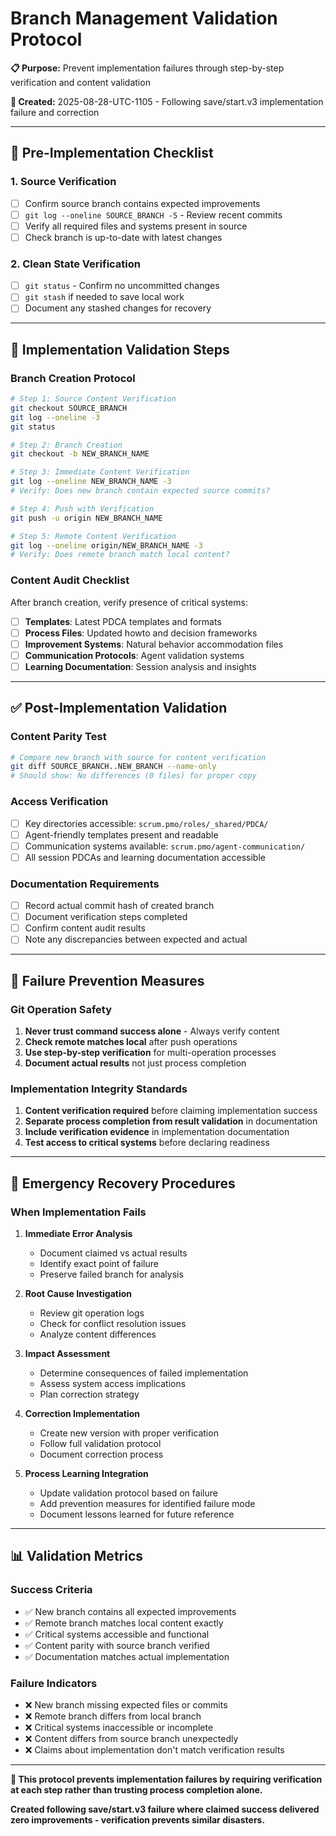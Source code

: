 # Branch Management Validation Protocol

**📋 Purpose:** Prevent implementation failures through step-by-step verification and content validation

**🎯 Created:** 2025-08-28-UTC-1105 - Following save/start.v3 implementation failure and correction

---

## **🔄 Pre-Implementation Checklist**

### **1. Source Verification**
- [ ] Confirm source branch contains expected improvements
- [ ] `git log --oneline SOURCE_BRANCH -5` - Review recent commits
- [ ] Verify all required files and systems present in source
- [ ] Check branch is up-to-date with latest changes

### **2. Clean State Verification**
- [ ] `git status` - Confirm no uncommitted changes
- [ ] `git stash` if needed to save local work
- [ ] Document any stashed changes for recovery

---

## **🔧 Implementation Validation Steps**

### **Branch Creation Protocol**
```bash
# Step 1: Source Content Verification
git checkout SOURCE_BRANCH
git log --oneline -3
git status

# Step 2: Branch Creation
git checkout -b NEW_BRANCH_NAME

# Step 3: Immediate Content Verification
git log --oneline NEW_BRANCH_NAME -3
# Verify: Does new branch contain expected source commits?

# Step 4: Push with Verification
git push -u origin NEW_BRANCH_NAME

# Step 5: Remote Content Verification
git log --oneline origin/NEW_BRANCH_NAME -3
# Verify: Does remote branch match local content?
```

### **Content Audit Checklist**
After branch creation, verify presence of critical systems:

- [ ] **Templates**: Latest PDCA templates and formats
- [ ] **Process Files**: Updated howto and decision frameworks  
- [ ] **Improvement Systems**: Natural behavior accommodation files
- [ ] **Communication Protocols**: Agent validation systems
- [ ] **Learning Documentation**: Session analysis and insights

---

## **✅ Post-Implementation Validation**

### **Content Parity Test**
```bash
# Compare new branch with source for content verification
git diff SOURCE_BRANCH..NEW_BRANCH --name-only
# Should show: No differences (0 files) for proper copy
```

### **Access Verification**
- [ ] Key directories accessible: `scrum.pmo/roles/_shared/PDCA/`
- [ ] Agent-friendly templates present and readable
- [ ] Communication systems available: `scrum.pmo/agent-communication/`
- [ ] All session PDCAs and learning documentation accessible

### **Documentation Requirements**
- [ ] Record actual commit hash of created branch
- [ ] Document verification steps completed
- [ ] Confirm content audit results
- [ ] Note any discrepancies between expected and actual

---

## **🚨 Failure Prevention Measures**

### **Git Operation Safety**
1. **Never trust command success alone** - Always verify content
2. **Check remote matches local** after push operations
3. **Use step-by-step verification** for multi-operation processes
4. **Document actual results** not just process completion

### **Implementation Integrity Standards**
1. **Content verification required** before claiming implementation success
2. **Separate process completion from result validation** in documentation
3. **Include verification evidence** in implementation documentation
4. **Test access to critical systems** before declaring readiness

---

## **🔄 Emergency Recovery Procedures**

### **When Implementation Fails**
1. **Immediate Error Analysis**
   - Document claimed vs actual results
   - Identify exact point of failure
   - Preserve failed branch for analysis

2. **Root Cause Investigation**
   - Review git operation logs
   - Check for conflict resolution issues
   - Analyze content differences

3. **Impact Assessment**
   - Determine consequences of failed implementation
   - Assess system access implications
   - Plan correction strategy

4. **Correction Implementation**
   - Create new version with proper verification
   - Follow full validation protocol
   - Document correction process

5. **Process Learning Integration**
   - Update validation protocol based on failure
   - Add prevention measures for identified failure mode
   - Document lessons learned for future reference

---

## **📊 Validation Metrics**

### **Success Criteria**
- ✅ New branch contains all expected improvements
- ✅ Remote branch matches local content exactly  
- ✅ Critical systems accessible and functional
- ✅ Content parity with source branch verified
- ✅ Documentation matches actual implementation

### **Failure Indicators**
- ❌ New branch missing expected files or commits
- ❌ Remote branch differs from local branch
- ❌ Critical systems inaccessible or incomplete
- ❌ Content differs from source branch unexpectedly
- ❌ Claims about implementation don't match verification results

---

**🎯 This protocol prevents implementation failures by requiring verification at each step rather than trusting process completion alone.**

**Created following save/start.v3 failure where claimed success delivered zero improvements - verification prevents similar disasters.**
